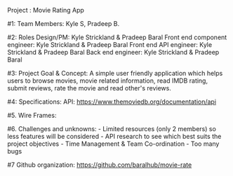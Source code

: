 Project : Movie Rating App

#1: Team Members: 
        Kyle S, Pradeep B.

#2: Roles
		Design/PM: Kyle Strickland & Pradeep Baral
		Front end component engineer: Kyle Strickland & Pradeep Baral
		Front end API engineer: Kyle Strickland & Pradeep Baral
		Back end engineer: Kyle Strickland & Pradeep Baral

#3: Project Goal & Concept: 
        A simple user friendly application which helps users to browse movies, movie related information, read IMDB rating, submit reviews, rate the movie and read other's reviews.

#4: Specifications: 
        API: https://www.themoviedb.org/documentation/api

#5. Wire Frames: 
        

#6. Challenges and unknowns: 
        - Limited resources (only 2 members) so less features will be considered
        - API research to see which best suits the project objectives
        - Time Management & Team Co-ordination
        - Too many bugs 

#7 Github organization: 
        https://github.com/baralhub/movie-rate

